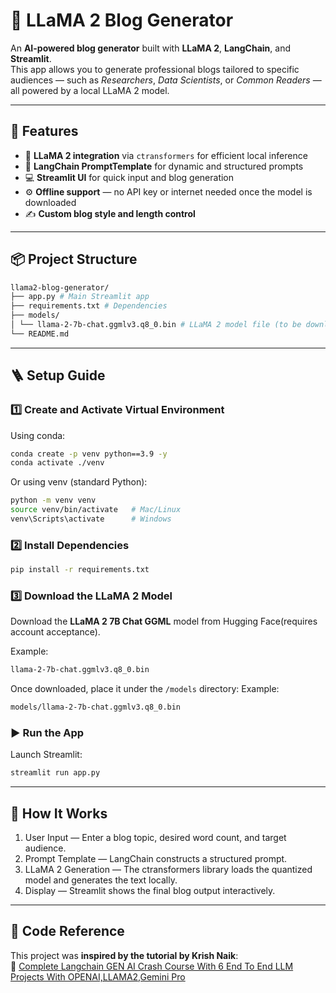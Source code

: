 # 🦙 LLaMA 2 Blog Generator

An **AI-powered blog generator** built with **LLaMA 2**, **LangChain**, and **Streamlit**.  
This app allows you to generate professional blogs tailored to specific audiences — such as *Researchers*, *Data Scientists*, or *Common Readers* — all powered by a local LLaMA 2 model.

---

## 🚀 Features
- 🧠 **LLaMA 2 integration** via `ctransformers` for efficient local inference  
- 🧩 **LangChain PromptTemplate** for dynamic and structured prompts  
- 💻 **Streamlit UI** for quick input and blog generation  
- ⚙️ **Offline support** — no API key or internet needed once the model is downloaded  
- ✍️ **Custom blog style and length control**

---

## 📦 Project Structure

```bash
llama2-blog-generator/
├── app.py # Main Streamlit app
├── requirements.txt # Dependencies
├── models/
│ └── llama-2-7b-chat.ggmlv3.q8_0.bin # LLaMA 2 model file (to be downloaded)
└── README.md
```


---

## 🪜 Setup Guide


### 1️⃣ Create and Activate Virtual Environment
Using conda:
```bash
conda create -p venv python==3.9 -y
conda activate ./venv
```

Or using venv (standard Python):
```bash
python -m venv venv
source venv/bin/activate   # Mac/Linux
venv\Scripts\activate      # Windows
```

### 2️⃣ Install Dependencies
```bash
pip install -r requirements.txt
```

### 3️⃣ Download the LLaMA 2 Model
Download the **LLaMA 2 7B Chat GGML** model from Hugging Face(requires account acceptance).

Example:
```bash
llama-2-7b-chat.ggmlv3.q8_0.bin
```

Once downloaded, place it under the `/models` directory:
Example:
```bash
models/llama-2-7b-chat.ggmlv3.q8_0.bin
```

### ▶️ Run the App
Launch Streamlit:
```bash
streamlit run app.py
```

---

## 🧠 How It Works
1. User Input — Enter a blog topic, desired word count, and target audience.
2. Prompt Template — LangChain constructs a structured prompt.
3. LLaMA 2 Generation — The ctransformers library loads the quantized model and generates the text locally.
4. Display — Streamlit shows the final blog output interactively.


---

## 🎥 Code Reference
This project was **inspired by the tutorial by Krish Naik**:  
🔗 [Complete Langchain GEN AI Crash Course With 6 End To End LLM Projects With OPENAI,LLAMA2,Gemini Pro](https://www.youtube.com/watch?v=aWKrL4z5H6w&t=8263s)
